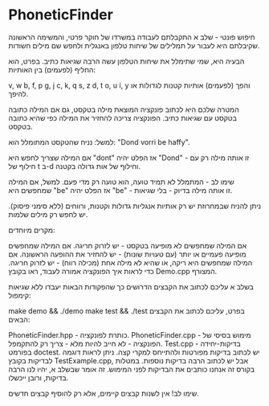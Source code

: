 # PhoneticFinder
חיפוש פונטי - שלב א
התקבלתם לעבודה במשרדו של חוקר פרטי, והמשימה הראשונה שקיבלתם היא לעבור על תמלילים של שיחות טלפון באנגלית ולחפש שם מילים חשודות.

הבעיה היא, שמי שתימלל את שיחות הטלפון עשה הרבה שגיאות כתיב. בפרט, הוא החליף (לפעמים) בין האותיות:

v, w
b, f, p
g, j
c, k, q
s, z
d, t
o, u
i, y
והפך (לפעמים) אותיות קטנות לגדולות או להיפך.

המטרה שלכם היא לכתוב פונקציה המוצאת מילה בטקסט, גם אם המילה כתובה בטקסט עם שגיאות כתיב. הפונקציה צריכה להחזיר את המילה כפי שהיא כתובה בטקסט.

למשל: נניח שהטקסט המתומלל הוא: "Dond vorri be haffy".

אם המילה שצריך לחפש היא "dont" אז הפלט יהיה "Dond" - זו אותה מילה רק עם חילוף של t ב-d וחילוף של אות גדולה בקטנה.

שימו לב - המתמלל לא תמיד טועה, הוא טועה רק מדי פעם. למשל, אם המילה שמחפשים היא "be" אז הפלט יהיה "be" - זו אותה מילה בדיוק - בלי שגיאות.

ניתן להניח שבמחרוזת יש רק אותיות אנגליות גדולות וקטנות, ורווחים (ללא סימני פיסוק). יש לחפש רק מילים שלמות.

מקרים מיוחדים:

אם המילה שמחפשים לא מופיעה בטקסט - יש לזרוק חריגה.
אם המילה שמחפשים מופיעה פעמיים או יותר (עם טעויות שונות) - יש להחזיר את ההופעה הראשונה.
אם המילה שמחפשים היא ריקה, או שהיא לא מילה אחת (מכילה רווח) - יש לזרוק חריגה.
כדי לראות איך הפונקציה אמורה לעבוד, ראו בקובץ Demo.cpp המצורף.

בשלב א עליכם לכתוב את הקבצים הדרושים כך שהפקודות הבאות יעבדו ללא שגיאות קימפול:

make demo && ./demo
make test && ./test
בפרט, עליכם לכתוב את הקבצים הבאים:

PhoneticFinder.hpp - כותרת לפונקציה.
PhoneticFinder.cpp - מימוש בסיסי של הפונקציה - לא חייב להיות מלא - צריך רק להתקמפל.
Test.cpp - בדיקות-יחידה בפורמט doctest. יש לכתוב בדיקות מפורטות ולהתייחס למקרי קצה.
ניתן לראות דוגמה לבדיקות בקובץ TestExample.cpp, אבל יש לכתוב הרבה בדיקות נוספות.
במטלות בקורס זה אנחנו כותבים את הבדיקות לפני המימוש. זה אומר שבשלב א, יהיו לנו הרבה בדיקות, ורובן ייכשלו.

שימו לב! אין לשנות קבצים קיימים, אלא רק להוסיף קבצים חדשים.
